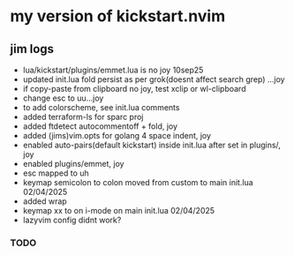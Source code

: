 # my version of kickstart.nvim

## jim logs

- lua/kickstart/plugins/emmet.lua is no joy 10sep25
- updated init.lua fold persist as per grok(doesnt affect search grep) ...joy
- if copy-paste from clipboard no joy, test xclip or wl-clipboard
- change esc to uu...joy
- to add colorscheme, see init.lua comments
- added terraform-ls for sparc proj
- added ftdetect autocommentoff + fold, joy
- added (jims)vim.opts for golang 4 space indent, joy
- enabled auto-pairs(default kickstart) inside init.lua after set in plugins/, joy
- enabled plugins/emmet, joy
- esc mapped to uh
- keymap semicolon to colon moved from custom to main init.lua 02/04/2025
- added wrap
- keymap xx to <Esc> on i-mode on main init.lua 02/04/2025
- lazyvim config didnt work?

### TODO

